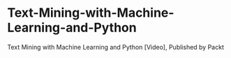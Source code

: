 # Text-Mining-with-Machine-Learning-and-Python
Text Mining with Machine Learning and Python [Video], Published by Packt
